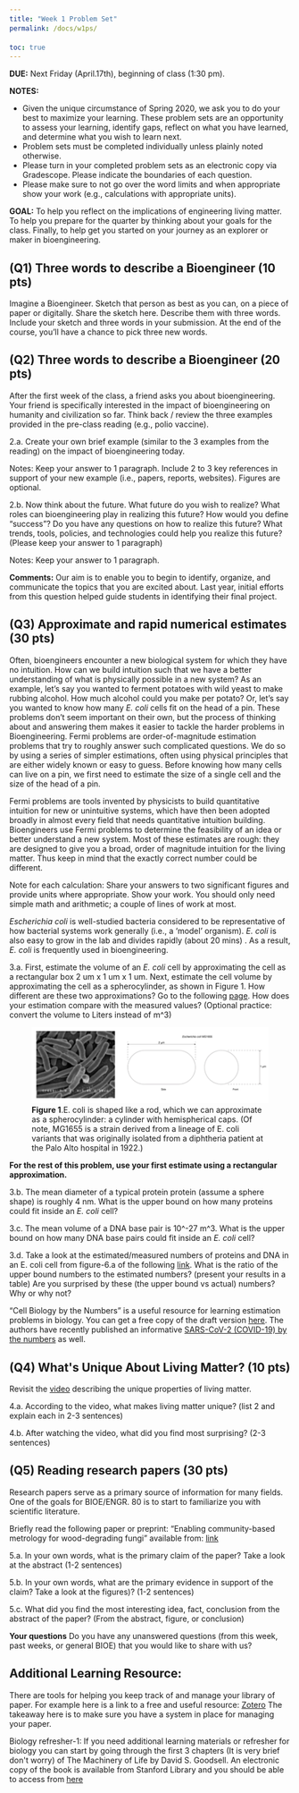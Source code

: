 ```yaml
---
title: "Week 1 Problem Set"
permalink: /docs/w1ps/

toc: true
---
```


**DUE:** Next Friday (April.17th), beginning of class (1:30 pm).

**NOTES:** 
  - Given the unique circumstance of Spring 2020, we ask you to do your best to maximize your learning. These problem sets are an opportunity to assess your learning, identify gaps, reflect on what you have learned, and determine what you wish to learn next. 
  - Problem sets must be completed individually unless plainly noted otherwise.
  - Please turn in your completed problem sets as an electronic copy via Gradescope. Please indicate the boundaries of each question.  
  - Please make sure to not go over the word limits and when appropriate show your work (e.g., calculations with appropriate units).

**GOAL:** To help you reflect on the implications of engineering living matter. To help you prepare for the quarter by thinking about your goals for the class. Finally, to help get you started on your journey as an explorer or maker in bioengineering.

## (Q1) Three words to describe a Bioengineer (10 pts)

Imagine a Bioengineer. Sketch that person as best as you can, on a piece of paper or digitally. 
Share the sketch here.  Describe them with three words. Include your sketch and three words in your submission. 
At the end of the course, you’ll have a chance to pick three new words. 
 
## (Q2) Three words to describe a Bioengineer (20 pts)

After the first week of the class, a friend asks you about bioengineering. Your friend is specifically interested in the impact of bioengineering on humanity and civilization so far. 
Think back / review the three examples provided in the pre-class reading (e.g., polio vaccine).

2.a. Create your own brief example (similar to the 3 examples from the reading) on the impact of bioengineering today. 

Notes: Keep your answer to 1 paragraph. Include 2 to 3 key references in support of your new example (i.e., papers, reports, websites). Figures are optional.

2.b. Now think about the future. What future do you wish to realize?  What roles can bioengineering play in realizing this future?  How would you define “success”?  Do you have any questions on how to realize this future?  What trends, tools, policies, and technologies could help you realize this future? (Please keep your answer to 1 paragraph)

Notes: Keep your answer to 1 paragraph.

**Comments:** Our aim is to enable you to begin to identify, organize, and communicate the topics that you are excited about.  Last year, initial efforts from this question helped guide students in identifying their final project. 

## (Q3)  Approximate and rapid numerical estimates (30 pts)

Often, bioengineers encounter a new biological system for which they have no intuition. How can we build intuition such that we have a better understanding of what is physically possible in a new system? As an example, let’s say you wanted to ferment potatoes with wild yeast to make rubbing alcohol. How much alcohol could you make per potato? Or, let’s say you wanted to know how many *E. coli* cells fit on the head of a pin. These problems don’t seem important on their own, but the process of thinking about and answering them makes it easier to tackle the harder problems in Bioengineering.
Fermi problems are order-of-magnitude estimation problems that try to roughly answer such complicated questions. We do so by using a series of simpler estimations, often using physical principles that are either widely known or easy to guess. Before knowing how many cells can live on a pin, we first need to estimate the size of a single cell and the size of the head of a pin.

Fermi problems are tools invented by physicists to build quantitative intuition for new or unintuitive systems, which have then been adopted broadly in almost every field that needs quantitative intuition building. Bioengineers use Fermi problems to determine the feasibility of an idea or better understand a new system. Most of these estimates are rough: they are designed to give you a broad, order of magnitude intuition for the living matter. Thus keep in mind that the exactly correct number could be different. 

Note for each calculation: Share your answers to two significant figures and provide units where appropriate. Show your work. You should only need simple math and arithmetic; a couple of lines of work at most. 

*Escherichia coli* is well-studied bacteria considered to be representative of how bacterial systems work generally (i.e., a ‘model’ organism). *E. coli* is also easy to grow in the lab and divides rapidly (about 20 mins) . As a result, *E. coli* is frequently used in bioengineering.

3.a. First, estimate the volume of an *E. coli* cell by approximating the cell as a rectangular box 2 um x 1 um x 1 um.  Next, estimate the cell volume by approximating the cell as a spherocylinder, as shown in Figure 1.  How different are these two approximations?   Go to the following [page](https://bionumbers.hms.harvard.edu/bionumber.aspx?&id=100004&ver=20). How does your estimation compare with the measured values? 
(Optional practice: convert the volume to Liters instead of m^3)

<figure>
<a href="/assets/images/w1ps.png"><img src="/assets/images/w1ps.png"></a>
<figcaption><b>Figure 1</b>.E. coli is shaped like a rod, which we can approximate as a spherocylinder: a cylinder with hemispherical caps. (Of note, MG1655 is a strain derived from a lineage of E. coli variants that was originally isolated from a diphtheria patient at the Palo Alto hospital in 1922.)</figcaption>
</figure>


**For the rest of this problem, use your first estimate using a rectangular approximation.**
 
3.b. The mean diameter of a typical protein protein (assume a sphere shape) is roughly 4 nm. What is the upper bound on how many proteins could fit inside an *E. coli* cell? 

3.c. The mean volume of a DNA base pair is 10^-27 m^3. What is the upper bound on how many DNA base pairs could fit inside an *E. coli* cell?

3.d. Take a look at the estimated/measured numbers of proteins and DNA in an E. coli cell from figure-6.a of the following [link](http://book.bionumbers.org/the-geography-of-the-cell/). What is the ratio of the upper bound numbers to the estimated numbers? (present your results in a table) Are you surprised by these (the upper bound vs actual) numbers? Why or why not?
 
“Cell Biology by the Numbers” is a useful resource for learning estimation problems in biology.  You can get a free copy of the draft version [here](http://book.bionumbers.org/). The authors have recently published an informative [SARS-CoV-2 (COVID-19) by the numbers](https://cdn.elifesciences.org/articles/57309/elife-57309-v3.pdf) as well.


## (Q4) What's Unique About Living Matter? (10 pts)

Revisit the [video](https://youtu.be/NpZ3PXTnxdw) describing the unique properties of living matter.  

4.a. According to the video, what makes living matter unique? (list 2 and explain each in 2-3 sentences) 

4.b. After watching the video, what did you find most surprising? (2-3 sentences) 

## (Q5) Reading research papers (30 pts)

Research papers serve as a primary source of information for many fields. One of the goals for BIOE/ENGR. 80 is to start to familiarize you with scientific literature. 

Briefly read the following paper or preprint: “Enabling community-based metrology for wood-degrading fungi” available from: [link](https://fungalbiolbiotech.biomedcentral.com/articles/10.1186/s40694-020-00092-2)

5.a. In your own words, what is the primary claim of the paper? Take a look at the abstract (1-2 sentences)

5.b. In your own words, what are the primary evidence in support of the claim? Take a look at the figures)? (1-2 sentences)

5.c. What did you find the most interesting idea, fact, conclusion from the abstract of the paper? (From the abstract, figure, or conclusion)

**Your questions** Do you have any unanswered questions (from this week, past weeks, or general BIOE) that you would like to share with us?

## Additional Learning Resource: 

There are tools for helping you keep track of and manage your library of paper. For example here is a link to a  free and useful resource: [Zotero](https://www.zotero.org/) 
The takeaway here is to make sure you have a system in place for managing your paper.

Biology refresher-1:  If you need additional learning materials or refresher for biology you can start by going through the first 3 chapters (It is very brief don't worry) of The Machinery of Life by David S. Goodsell.  An electronic copy of the book is available from Stanford Library and you should be able to access from [here](https://stanford.idm.oclc.org/login?url=https://link.springer.com/book/10.1007%2F978-0-387-84925-6)

